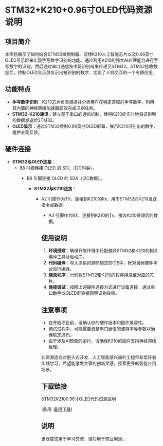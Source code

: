 # STM32+K210+0.96寸OLED代码资源说明

## 项目简介

本项目展示了如何结合STM32微控制器、亚博K210人工智能芯片以及0.96英寸OLED显示屏来实现手写数字识别的功能。通过利用K210的强大AI处理能力进行手写数字的识别，然后通过串口通信技术将识别结果传递至STM32。STM32接收数据后，控制OLED显示屏显示出被识别的数字，实现了人机交互的一个有趣应用。

## 功能特点
- **手写数字识别**：K210芯片负责捕捉并分析用户在特定区域的手写数字，利用其内置的神经网络加速器高效完成识别任务。
- **STM32-K210通讯**：建立基于串口的通信机制，使得K210能实时地将识别到的数据发送给STM32。
- **OLED显示**：通过STM32控制0.96英寸OLED屏幕，展示K210识别出的数字，提供直观反馈。

## 硬件连接
- **STM32与OLED连接**：
  - B8 引脚连接 OLED 的 SCL（I2C时钟）。
    - B9 引脚连接 OLED 的 SDA（I2C数据）。

      - **STM32与K210连接**：
        - A2 引脚作为TX，连接到K210的Rx，用于STM32向K210发送指令或数据。
          - A3 引脚作为RX，连接到K210的Tx，接收K210处理后的数据。

          ## 使用说明
          1. **环境搭建**：确保开发环境中已配置好STM32和K210的相关编译工具及驱动库。
          2. **代码编译**：导入提供的源码到您的IDE中，针对目标硬件平台进行编译。
          3. **烧录程序**：分别将STM32和K210的程序烧录至对应的芯片。
          4. **连接调试**：按照上述硬件连接方式进行设备连接，通过串口助手或OLED屏直接观察识别效果。

          ## 注意事项
          - 在开始项目前，请确认你的硬件版本和固件兼容性。
          - 调试过程中，可能需要调整串口通信的波特率等参数以确保稳定通讯。
          - 由于涉及AI模型的运行，请确保K210的固件支持神经网络推理。

          此资源适合对嵌入式开发、人工智能感兴趣的工程师和爱好者实践学习，希望能激发大家的创新灵感，探索更多的智能应用场景。

          ## 下载链接
          [STM32K2100.96寸OLED代码资源说明](https://pan.quark.cn/s/3a7da5d10212) 

          (备用: [备用下载](https://pan.baidu.com/s/1pkhSWn2JaYGIzdKddIRdkw?pwd=1234))

          ## 说明

          该仓库仅用于学习交流，请勿用于商业用途。
